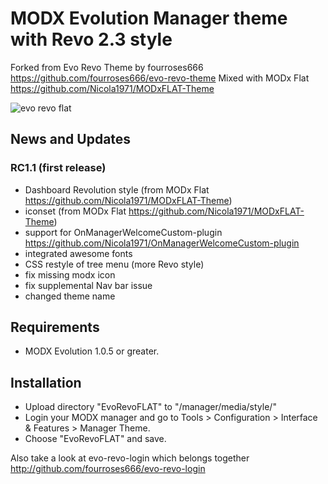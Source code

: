 MODX Evolution Manager theme with Revo 2.3 style 
============================
Forked from Evo Revo Theme by fourroses666
https://github.com/fourroses666/evo-revo-theme
Mixed with MODx Flat https://github.com/Nicola1971/MODxFLAT-Theme

![evo revo flat](https://raw.githubusercontent.com/Nicola1971/evo-revo-FLAT/master/rc1.1-screenshot.jpg)

## News and Updates

### RC1.1 (first release)

* Dashboard Revolution style (from MODx Flat https://github.com/Nicola1971/MODxFLAT-Theme)
* iconset (from MODx Flat https://github.com/Nicola1971/MODxFLAT-Theme)
* support for OnManagerWelcomeCustom-plugin https://github.com/Nicola1971/OnManagerWelcomeCustom-plugin
* integrated awesome fonts 
* CSS restyle of tree menu (more Revo style)
* fix missing modx icon
* fix supplemental Nav bar issue
* changed theme name

## Requirements

 * MODX Evolution 1.0.5 or greater.

## Installation

 * Upload directory "EvoRevoFLAT" to "/manager/media/style/"
 * Login your MODX manager and go to Tools > Configuration > Interface & Features > Manager Theme. 
 * Choose "EvoRevoFLAT" and save.
 
Also take a look at evo-revo-login which belongs together 
http://github.com/fourroses666/evo-revo-login
